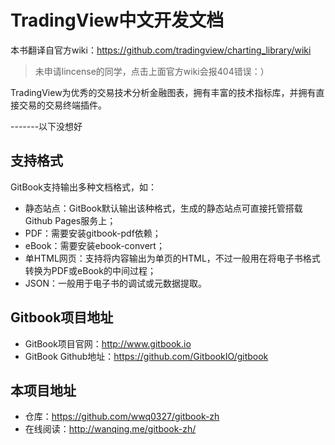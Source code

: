 TradingView中文开发文档
==========

本书翻译自官方wiki：<https://github.com/tradingview/charting_library/wiki>
> 未申请lincense的同学，点击上面官方wiki会报404错误：）

TradingView为优秀的交易技术分析金融图表，拥有丰富的技术指标库，并拥有直接交易的交易终端插件。

-------以下没想好
## 支持格式

GitBook支持输出多种文档格式，如：

- 静态站点：GitBook默认输出该种格式，生成的静态站点可直接托管搭载Github Pages服务上；
- PDF：需要安装gitbook-pdf依赖；
- eBook：需要安装ebook-convert；
- 单HTML网页：支持将内容输出为单页的HTML，不过一般用在将电子书格式转换为PDF或eBook的中间过程；
- JSON：一般用于电子书的调试或元数据提取。

## Gitbook项目地址

- GitBook项目官网：<http://www.gitbook.io>
- GitBook Github地址：<https://github.com/GitbookIO/gitbook>

## 本项目地址

- 仓库：https://github.com/wwq0327/gitbook-zh
- 在线阅读：http://wanqing.me/gitbook-zh/
